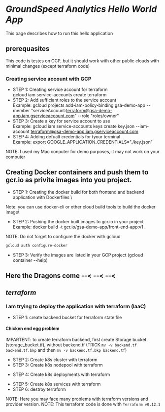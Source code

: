 # *GroundSpeed Analytics Hello World App*
This page describes how to run this hello application

## prerequasites
This code is testes on GCP, but it should work with other public clouds with minimal changes (except terraform code)

### Creating service account with GCP 
* STEP 1: Creating service account for terraform \
          gcloud iam service-accounts create terraform
* STEP 2: Add sufficiant roles to the service account \
          Example: gcloud projects add-iam-policy-binding gsa-demo-app --member "serviceAccount:terraform@gsa-demo-app.iam.gserviceaccount.com" --role "roles/owner"
* STEP 3: Create a key for service account to use \
          Example: gcloud iam service-accounts keys create key.json --iam-account terraform@gsa-demo-app.iam.gserviceaccount.com
* STEP 4: Adding defualt credentials for tyour terminal \
          Example: export GOOGLE_APPLICATION_CREDENTIALS="./key.json"
 
 NOTE: I used my Mac conputer for demo purposes, it may not work on your computer

## Creating Docker containers and push them to gcr.io as privite images into you project.
* STEP 1: Creating the docker build for both frontend and backend application with Dockerfiles \

Note: you can use docker-cli or other cloud build tools to build the docker image\

* STEP 2: Pushing the docker built images to gcr.io in your project\
          Example: docker build -t gcr.io/gsa-demo-app/front-end-app:v1 .

NOTE: Do not forget to configure the docker with gcloud 
```sh
gcloud auth configure-docker
```

* STEP 3: Verify the images are listed in your GCP project (gcloud container --help)

## Here the Dragons come --< --< --<

## *terraform*

### I am trying to deploy the application with terraform (IaaC)

* STEP 1: create backend bucket for terraform state file

#### Chicken end egg problem
IMPARTENT: to create terraform backend, first create Storage bucket (storage_bucket.tf), without backend.tf (TRICK `mv -v backend.tf backend.tf.bkp` and then `mv -v backend.tf.bkp backend.tf`)

* STEP 2: Create k8s cluster with terraform
* STEP 3: Create k8s nodepool with terraform
<!-- fronend for Flask app and backend for postgres pods--> 
* STEP 4: Create k8s deployments with terraform
<!-- frontend will be advertised to outside world as HTTPS LoadBalancer and postgres will use only ClusterIP and only available to pods with in the Cluster -->
* STEP 5: Create k8s services with terraform
* STEP 6: destroy terraform

NOTE: Here you may face many problems with terraform versions and provider version.
NOTE: This terraform code is done with `Terraform v0.12.1`
